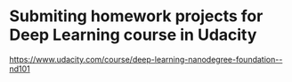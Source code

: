 # Submiting homework projects for Deep Learning course in Udacity

https://www.udacity.com/course/deep-learning-nanodegree-foundation--nd101